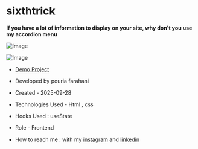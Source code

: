# sixthtrick

**If you have a lot of information to display on your site, why don't you use my accordion menu**

![Image](https://github.com/user-attachments/assets/085ec688-261b-4637-baa7-9bdf526ce28e)

![Image](https://github.com/user-attachments/assets/085ec688-261b-4637-baa7-9bdf526ce28e)

- [Demo Project](https://fatemeh-hashemzadeh.github.io/sixthtrick/)

- Developed by pouria farahani

- Created - 2025-09-28

- Technologies Used - Html , css 

- Hooks Used : useState 

- Role - Frontend

- How to reach me : with my [instagram](https://instagram.com/fatemeh.__.hashemzadeh) and [linkedin](https://www.linkedin.com/in/fatemeh-hashemzadeh%E2%80%8F)
